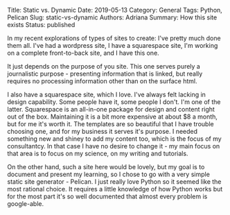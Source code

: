 Title: Static vs. Dynamic
Date: 2019-05-13 
Category: General
Tags: Python, Pelican
Slug: static-vs-dynamic
Authors: Adriana
Summary: How this site exists
Status: published

In my recent explorations of types of sites to create: I've pretty much done them all. I've had a wordpress site, I have a squarespace site, I'm working on a complete front-to-back site, and I have this one.

It just depends on the purpose of you site. This one serves purely a journalistic purpose - presenting information that is linked, but really requires no processing information other than on the surface html.

I also have a squarespace site, which I love. I've always felt lacking in design capability. Some people have it, some people I don't. I'm one of the latter. Squarespace is an all-in-one package for design and content right out of the box. Maintaining it is a bit more expensive at about $8 a month, but for me it's worth it. The templates are so beautiful that I have trouble choosing one, and for my business it serves it's purpose. I needed something new and shiney to add my content too, which is the focus of my consultantcy. In that case I have no desire to change it - my main focus on that area is to focus on my science, on my writing and tutorials.

On the other hand, such a site here would be lovely, but my goal is to document and present my learning, so I chose to go with a very simple static site generator - Pelican. I just really love Python so it seemed like the most rational choice. It requires a little knowledge of how Python works but for the most part it's so well documented that almost every problem is google-able.   

<script>
<iframe class="airtable-embed" src="https://airtable.com/embed/shrUuqx8ee71IPRZI?backgroundColor=orange&viewControls=on" frameborder="0" onmousewheel="" width="100%" height="533" style="background: transparent; border: 1px solid #ccc;"></iframe>
</script>
